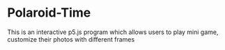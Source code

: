 # Polaroid-Time
This is an interactive p5.js program which allows users to play mini game, customize their photos with different frames
